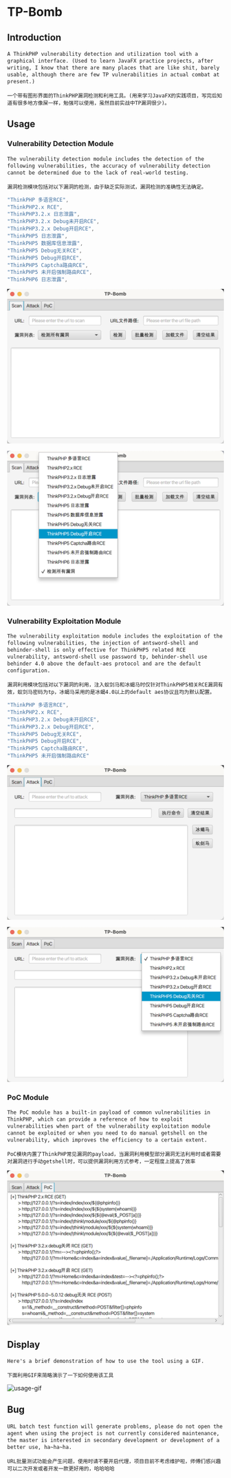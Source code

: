 # TP-Bomb
## Introduction

    A ThinkPHP vulnerability detection and utilization tool with a graphical interface. (Used to learn JavaFX practice projects, after writing, I know that there are many places that are like shit, barely usable, although there are few TP vulnerabilities in actual combat at present.)

    一个带有图形界面的ThinkPHP漏洞检测和利用工具。(用来学习JavaFX的实践项目，写完后知道有很多地方像屎一样，勉强可以使用，虽然目前实战中TP漏洞很少)。

## Usage
### Vulnerability Detection Module

    The vulnerability detection module includes the detection of the following vulnerabilities, the accuracy of vulnerability detection cannot be determined due to the lack of real-world testing.

    漏洞检测模块包括对以下漏洞的检测，由于缺乏实际测试，漏洞检测的准确性无法确定。

```java
"ThinkPHP 多语言RCE",
"ThinkPHP2.x RCE",
"ThinkPHP3.2.x 日志泄露",
"ThinkPHP3.2.x Debug未开启RCE",
"ThinkPHP3.2.x Debug开启RCE",
"ThinkPHP5 日志泄露",
"ThinkPHP5 数据库信息泄露",
"ThinkPHP5 Debug无关RCE",
"ThinkPHP5 Debug开启RCE",
"ThinkPHP5 Captcha路由RCE",
"ThinkPHP5 未开启强制路由RCE",
"ThinkPHP6 日志泄露",
```

![scan-module-1](./img/scan-module-1.png)

![scan-module-2](./img/scan-module-2.png)

### Vulnerability Exploitation Module

    The vulnerability exploitation module includes the exploitation of the following vulnerabilities, the injection of antsword-shell and behinder-shell is only effective for ThinkPHP5 related RCE vulnerability, antsword-shell use password tp, behinder-shell use behinder 4.0 above the default-aes protocol and are the default configuration.

    漏洞利用模块包括对以下漏洞的利用，注入蚁剑马和冰蝎马时仅针对ThinkPHP5相关RCE漏洞有效，蚁剑马密码为tp，冰蝎马采用的是冰蝎4.0以上的default aes协议且均为默认配置。

```java
"ThinkPHP 多语言RCE",
"ThinkPHP2.x RCE",
"ThinkPHP3.2.x Debug未开启RCE",
"ThinkPHP3.2.x Debug开启RCE",
"ThinkPHP5 Debug无关RCE",
"ThinkPHP5 Debug开启RCE",
"ThinkPHP5 Captcha路由RCE",
"ThinkPHP5 未开启强制路由RCE"
```


![attack-module-1](./img/attack-module-1.png)

![attack-module-2](./img/attack-module-2.png)

### PoC Module

    The PoC module has a built-in payload of common vulnerabilities in ThinkPHP, which can provide a reference of how to exploit vulnerabilities when part of the vulnerability exploitation module cannot be exploited or when you need to do manual getshell on the vulnerability, which improves the efficiency to a certain extent.

    PoC模块内置了ThinkPHP常见漏洞的payload，当漏洞利用模型部分漏洞无法利用时或者需要对漏洞进行手动getshell时，可以提供漏洞利用方式参考，一定程度上提高了效率

![poc-module](./img/poc-module.png)

## Display

    Here's a brief demonstration of how to use the tool using a GIF.
    
    下面利用GIF来简略演示了一下如何使用该工具

![usage-gif](./img/usage.gif)

## Bug

    URL batch test function will generate problems, please do not open the agent when using the project is not currently considered maintenance, the master is interested in secondary development or development of a better use, ha~ha~ha.

    URL批量测试功能会产生问题，使用时请不要开启代理，项目目前不考虑维护啦，师傅们感兴趣可以二次开发或者开发一款更好用的，哈哈哈哈
